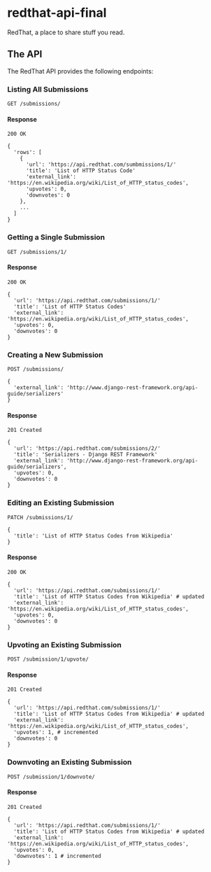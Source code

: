 # redthat-api-final
RedThat, a place to share stuff you read.

## The API
The RedThat API provides the following endpoints:

### Listing All Submissions
```
GET /submissions/
```

#### Response
```
200 OK

{
  'rows': [
    {
      'url': 'https://api.redthat.com/sumbmissions/1/'
      'title': 'List of HTTP Status Code'
      'external_link': 'https://en.wikipedia.org/wiki/List_of_HTTP_status_codes',
      'upvotes': 0,
      'downvotes': 0
    },
    ...
  ]
}
```

### Getting a Single Submission
```
GET /submissions/1/
```

#### Response
```
200 OK

{
  'url': 'https://api.redthat.com/submissions/1/'
  'title': 'List of HTTP Status Codes'
  'external_link': 'https://en.wikipedia.org/wiki/List_of_HTTP_status_codes',
  'upvotes': 0,
  'downvotes': 0
}
```

### Creating a New Submission
```
POST /submissions/

{
  'external_link': 'http://www.django-rest-framework.org/api-guide/serializers'
}
```

#### Response
```
201 Created

{
  'url': 'https://api.redthat.com/submissions/2/'
  'title': 'Serializers - Django REST Framework'
  'external_link': 'http://www.django-rest-framework.org/api-guide/serializers',
  'upvotes': 0,
  'downvotes': 0
}
```

### Editing an Existing Submission
```
PATCH /submissions/1/

{
  'title': 'List of HTTP Status Codes from Wikipedia'
}
```

#### Response
```
200 OK

{
  'url': 'https://api.redthat.com/submissions/1/'
  'title': 'List of HTTP Status Codes from Wikipedia' # updated
  'external_link': 'https://en.wikipedia.org/wiki/List_of_HTTP_status_codes',
  'upvotes': 0,
  'downvotes': 0
}
```

### Upvoting an Existing Submission
```
POST /submission/1/upvote/
```

#### Response
```
201 Created

{
  'url': 'https://api.redthat.com/submissions/1/'
  'title': 'List of HTTP Status Codes from Wikipedia' # updated
  'external_link': 'https://en.wikipedia.org/wiki/List_of_HTTP_status_codes',
  'upvotes': 1, # incremented
  'downvotes': 0
}
```


### Downvoting an Existing Submission
```
POST /submission/1/downvote/
```

#### Response
```
201 Created

{
  'url': 'https://api.redthat.com/submissions/1/'
  'title': 'List of HTTP Status Codes from Wikipedia' # updated
  'external_link': 'https://en.wikipedia.org/wiki/List_of_HTTP_status_codes',
  'upvotes': 0,
  'downvotes': 1 # incremented
}
```
